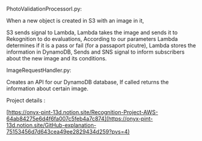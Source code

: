 PhotoValidationProcessorI.py:

When a new object is created in S3 with an image in it,


S3 sends signal to Lambda,
Lambda takes the image and sends it to Rekognition to do evaluations,
According to our parameters Lambda determines if it is a pass or fail (for a passaport picutre),
Lambda stores the information in DynamoDB,
Sends and SNS signal to inform subscribers about the new image and its conditions.

ImageRequestHandler.py:

Creates an API for our DynamoDB database,
If called returns the information about certain image.

Project details :

[https://onyx-pint-13d.notion.site/Recognition-Project-AWS-64ab84275e6d4f6fa007c5feb4a7c874](https://onyx-pint-13d.notion.site/GitHub-explanation-75153456d7d643cea49ee2829434d259?pvs=4)
